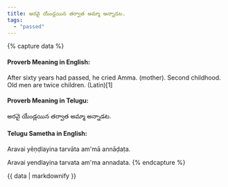 ```yaml
---
title: అరవై యేండ్లయిన తర్వాత అమ్మా అన్నాడట.
tags:
  - "passed"
---
```


{% capture data %}
#### Proverb Meaning in English:
After sixty years had passed, he cried Amma. (mother).
Second childhood.
Old men are twice children. (Latin)[1]

#### Proverb Meaning in Telugu:
అరవై యేండ్లయిన తర్వాత అమ్మా అన్నాడట.

#### Telugu Sametha in English:
Aravai yēṇḍlayina tarvāta am'mā annāḍaṭa.

Aravai yendlayina tarvata am'ma annadata.
{% endcapture %}

{{ data | markdownify }}

